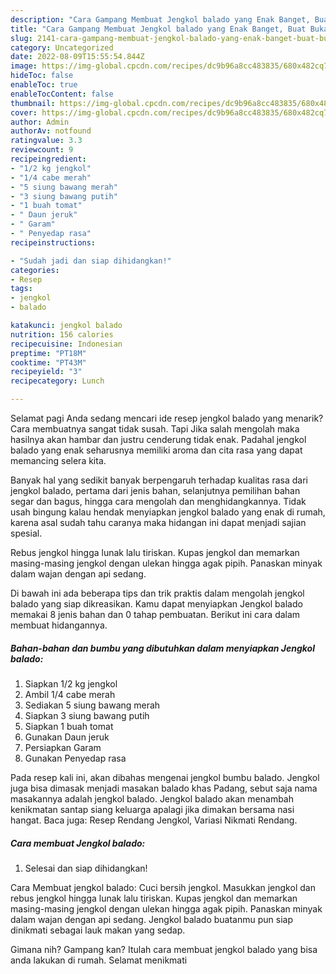 ```yaml
---
description: "Cara Gampang Membuat Jengkol balado yang Enak Banget, Buat Buka Puasa Enak Banget"
title: "Cara Gampang Membuat Jengkol balado yang Enak Banget, Buat Buka Puasa Enak Banget"
slug: 2141-cara-gampang-membuat-jengkol-balado-yang-enak-banget-buat-buka-puasa-enak-banget
category: Uncategorized
date: 2022-08-09T15:55:54.844Z
image: https://img-global.cpcdn.com/recipes/dc9b96a8cc483835/680x482cq70/jengkol-balado-foto-resep-utama.jpg
hideToc: false
enableToc: true
enableTocContent: false
thumbnail: https://img-global.cpcdn.com/recipes/dc9b96a8cc483835/680x482cq70/jengkol-balado-foto-resep-utama.jpg
cover: https://img-global.cpcdn.com/recipes/dc9b96a8cc483835/680x482cq70/jengkol-balado-foto-resep-utama.jpg
author: Admin
authorAv: notfound
ratingvalue: 3.3
reviewcount: 9
recipeingredient:
- "1/2 kg jengkol"
- "1/4 cabe merah"
- "5 siung bawang merah"
- "3 siung bawang putih"
- "1 buah tomat"
- " Daun jeruk"
- " Garam"
- " Penyedap rasa"
recipeinstructions:

- "Sudah jadi dan siap dihidangkan!"
categories:
- Resep
tags:
- jengkol
- balado

katakunci: jengkol balado 
nutrition: 156 calories
recipecuisine: Indonesian
preptime: "PT18M"
cooktime: "PT43M"
recipeyield: "3"
recipecategory: Lunch

---
```



Selamat pagi Anda sedang mencari ide resep jengkol balado yang menarik? Cara membuatnya sangat tidak susah. Tapi Jika salah mengolah maka hasilnya akan hambar dan justru cenderung tidak enak. Padahal jengkol balado yang enak seharusnya memiliki aroma dan cita rasa yang dapat memancing selera kita.


Banyak hal yang sedikit banyak berpengaruh terhadap kualitas rasa dari jengkol balado, pertama dari jenis bahan, selanjutnya pemilihan bahan segar dan bagus, hingga cara mengolah dan menghidangkannya. Tidak usah bingung kalau hendak menyiapkan jengkol balado yang enak di rumah, karena asal sudah tahu caranya maka hidangan ini dapat menjadi sajian spesial.

Rebus jengkol hingga lunak lalu tiriskan. Kupas jengkol dan memarkan masing-masing jengkol dengan ulekan hingga agak pipih. Panaskan minyak dalam wajan dengan api sedang.


Di bawah ini ada beberapa tips dan trik praktis dalam mengolah jengkol balado yang siap dikreasikan. Kamu dapat menyiapkan Jengkol balado memakai 8 jenis bahan dan 0 tahap pembuatan. Berikut ini cara dalam membuat hidangannya.

<!--inarticleads1-->

##### Bahan-bahan dan bumbu yang dibutuhkan dalam menyiapkan Jengkol balado:

1. Siapkan 1/2 kg jengkol
1. Ambil 1/4 cabe merah
1. Sediakan 5 siung bawang merah
1. Siapkan 3 siung bawang putih
1. Siapkan 1 buah tomat
1. Gunakan  Daun jeruk
1. Persiapkan  Garam
1. Gunakan  Penyedap rasa


Pada resep kali ini, akan dibahas mengenai jengkol bumbu balado. Jengkol juga bisa dimasak menjadi masakan balado khas Padang, sebut saja nama masakannya adalah jengkol balado. Jengkol balado akan menambah kenikmatan santap siang keluarga apalagi jika dimakan bersama nasi hangat. Baca juga: Resep Rendang Jengkol, Variasi Nikmati Rendang. 

<!--inarticleads2-->

##### Cara membuat Jengkol balado:


1. Selesai dan siap dihidangkan!

Cara Membuat jengkol balado: Cuci bersih jengkol. Masukkan jengkol dan rebus jengkol hingga lunak lalu tiriskan. Kupas jengkol dan memarkan masing-masing jengkol dengan ulekan hingga agak pipih. Panaskan minyak dalam wajan dengan api sedang. Jengkol balado buatanmu pun siap dinikmati sebagai lauk makan yang sedap. 

Gimana nih? Gampang kan? Itulah cara membuat jengkol balado yang bisa anda lakukan di rumah. Selamat menikmati

